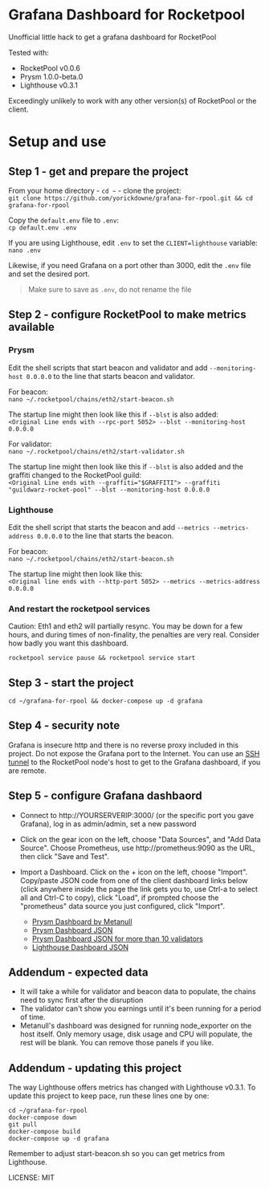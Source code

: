 # Grafana Dashboard for Rocketpool
Unofficial little hack to get a grafana dashboard for RocketPool

Tested with:
- RocketPool v0.0.6
- Prysm 1.0.0-beta.0
- Lighthouse v0.3.1

Exceedingly unlikely to work with any other version(s) of RocketPool or the client.

# Setup and use

## Step 1 - get and prepare the project

From your home directory - `cd ~` - clone the project:<br />
`git clone https://github.com/yorickdowne/grafana-for-rpool.git && cd grafana-for-rpool`

Copy the `default.env` file to `.env`:<br />
`cp default.env .env`

If you are using Lighthouse, edit `.env` to set the `CLIENT=lighthouse` variable:
`nano .env`

Likewise, if you need Grafana on a port other than 3000, edit the `.env` file and set
the desired port.

> Make sure to save as `.env`, do not rename the file

## Step 2 - configure RocketPool to make metrics available

### Prysm

Edit the shell scripts that start beacon and validator and add `--monitoring-host 0.0.0.0` to the line that starts beacon and validator.

For beacon:<br />
`nano ~/.rocketpool/chains/eth2/start-beacon.sh`

The startup line might then look like this if `--blst` is also added:<br />
`<Original Line ends with --rpc-port 5052> --blst --monitoring-host 0.0.0.0`

For validator:<br />
`nano ~/.rocketpool/chains/eth2/start-validator.sh`

The startup line might then look like this if `--blst` is also added and the graffiti changed to the RocketPool guild:<br />
`<Original Line ends with --graffiti="$GRAFFITI"> --graffiti "guildwarz-rocket-pool" --blst --monitoring-host 0.0.0.0`

### Lighthouse

Edit the shell script that starts the beacon and add `--metrics --metrics-address 0.0.0.0` to the line that starts the beacon.

For beacon:<br />
`nano ~/.rocketpool/chains/eth2/start-beacon.sh`

The startup line might then look like this:<br />
`<Original line ends with --http-port 5052> --metrics --metrics-address 0.0.0.0`

### And restart the rocketpool services

Caution: Eth1 and eth2 will partially resync. You may be down for a few hours, and during times of non-finality, the penalties
are very real. Consider how badly you want this dashboard.

`rocketpool service pause && rocketpool service start`

## Step 3 - start the project

`cd ~/grafana-for-rpool && docker-compose up -d grafana`

## Step 4 - security note

Grafana is insecure http and there is no reverse proxy included in this project. Do not expose the Grafana port to the Internet. You
can use an [SSH tunnel](https://www.howtogeek.com/168145/how-to-use-ssh-tunneling/) to the RocketPool node's host to get to the Grafana dashboard, if you are remote.

## Step 5 - configure Grafana dashbaord

* Connect to http://YOURSERVERIP:3000/ (or the specific port you gave Grafana), log in as admin/admin, set a new password

* Click on the gear icon on the left, choose "Data Sources", and "Add Data Source". Choose Prometheus, use http://prometheus:9090 as the URL, then click "Save and Test".

* Import a Dashboard. Click on the + icon on the left, choose "Import". Copy/paste JSON code from one of the client dashboard links below (click anywhere inside the page the link gets you to, use Ctrl-a to select all and Ctrl-C to copy), click "Load", if prompted choose the "prometheus" data source you just configured, click "Import".

  * [Prysm Dashboard by Metanull](https://raw.githubusercontent.com/metanull-operator/eth2-grafana/master/eth2-grafana-dashboard-single-source.json)
  * [Prysm Dashboard JSON](https://raw.githubusercontent.com/GuillaumeMiralles/prysm-grafana-dashboard/master/less_10_validators.json)
  * [Prysm Dashboard JSON for more than 10 validators](https://raw.githubusercontent.com/GuillaumeMiralles/prysm-grafana-dashboard/master/more_10_validators.json)
  * [Lighthouse Dashboard JSON](https://raw.githubusercontent.com/sigp/lighthouse-metrics/master/dashboards/Summary.json)

## Addendum - expected data

- It will take a while for validator and beacon data to populate, the chains need to sync first after the disruption
- The validator can't show you earnings until it's been running for a period of time.
- Metanull's dashboard was designed for running node_exporter on the host itself. Only memory usage, disk usage and CPU will populate, the rest will be blank. You can remove those panels if you like.

## Addendum - updating this project

The way Lighthouse offers metrics has changed with Lighthouse v0.3.1. To update this project to keep pace, run these lines one by one:

```
cd ~/grafana-for-rpool
docker-compose down
git pull
docker-compose build
docker-compose up -d grafana
```

Remember to adjust start-beacon.sh so you can get metrics from Lighthouse.


LICENSE: MIT
